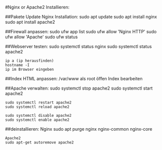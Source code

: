 #Nginx or Apache2 Installieren:

##Pakete Update Nginx Installation:
    sudo apt update
    sudo apt install nginx
    sudo apt install apache2


##Firewall anpassen: 
    sudo ufw app list
    sudo ufw allow 'Nginx HTTP'
    sudo ufw allow 'Apache'
    sudo ufw status

##Webserver testen:
    sudo systemctl status nginx
    sudo systemctl status apache2

    ip a (ip herausfinden)
    hostname -I
    ip im Browser eingeben

##Index HTML anpassen:
    /var/www als root öffen Index bearbeiten

##Apache verwalten:
    sudo systemctl stop apache2
    sudo systemctl start apache2

    sudo systemctl restart apache2
    sudo systemctl reload apache2

    sudo systemctl disable apache2
    sudo systemctl enable apache2

##deinstallieren:
    Nginx
    sudo apt purge nginx nginx-common nginx-core
    
    Apache2
    sudo apt-get autoremove apache2
